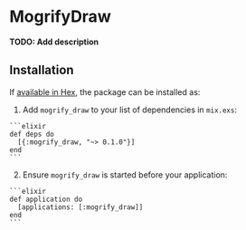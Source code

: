 # MogrifyDraw

**TODO: Add description**

## Installation

If [available in Hex](https://hex.pm/docs/publish), the package can be installed as:

  1. Add `mogrify_draw` to your list of dependencies in `mix.exs`:

    ```elixir
    def deps do
      [{:mogrify_draw, "~> 0.1.0"}]
    end
    ```

  2. Ensure `mogrify_draw` is started before your application:

    ```elixir
    def application do
      [applications: [:mogrify_draw]]
    end
    ```

